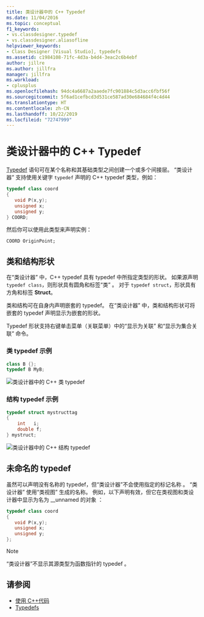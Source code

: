 ```yaml
---
title: 类设计器中的 C++ Typedef
ms.date: 11/04/2016
ms.topic: conceptual
f1_keywords:
- vs.classdesigner.typedef
- vs.classdesigner.aliasofline
helpviewer_keywords:
- Class Designer [Visual Studio], typedefs
ms.assetid: c1984108-71fc-4d3a-b4d4-3eac2c6b4ebf
author: jillre
ms.author: jillfra
manager: jillfra
ms.workload:
- cplusplus
ms.openlocfilehash: 94dc4a6687a2aaede7fc901884c5d3acc6fbf56f
ms.sourcegitcommit: 5f6ad1cefbcd3d531ce587ad30e684684f4c4d44
ms.translationtype: HT
ms.contentlocale: zh-CN
ms.lasthandoff: 10/22/2019
ms.locfileid: "72747999"
---
```

# <a name="c-typedefs-in-class-designer"></a>类设计器中的 C++ Typedef

[Typedef](/cpp/cpp/aliases-and-typedefs-cpp#typedefs) 语句可在某个名称和其基础类型之间创建一个或多个间接层。 “类设计器”  支持使用关键字 `typedef` 声明的 C++ typedef 类型，例如：

```cpp
typedef class coord
{
   void P(x,y);
   unsigned x;
   unsigned y;
} COORD;
```

然后你可以使用此类型来声明实例：

`COORD OriginPoint;`

## <a name="class-and-struct-shapes"></a>类和结构形状

在“类设计器”  中，C++ typedef 具有 typedef 中所指定类型的形状。 如果源声明 `typedef class`，则形状具有圆角和标签“类”  。 对于 `typedef struct`，形状具有方角和标签 **Struct**。

类和结构可在自身内声明嵌套的 typedef。 在“类设计器”  中，类和结构形状可将嵌套的 typedef 声明显示为嵌套的形状。

Typedef 形状支持右键单击菜单（关联菜单）中的“显示为关联”  和“显示为集合关联”  命令。

### <a name="class-typedef-example"></a>类 typedef 示例

```cpp
class B {};
typedef B MyB;
```

![类设计器中的 C++ 类 typedef](media/cpp-class-typedef.png)

### <a name="struct-typedef-example"></a>结构 typedef 示例

```cpp
typedef struct mystructtag
{
    int   i;
    double f;
} mystruct;
```

![类设计器中的 C++ 结构 typedef](media/cpp-struct-typedef.png)

## <a name="unnamed-typedefs"></a>未命名的 typedef

虽然可以声明没有名称的 typedef，但“类设计器”不会使用指定的标记名称  。 “类设计器”  使用“类视图”  生成的名称。 例如，以下声明有效，但它在类视图和类设计器中显示为名为 __unnamed 的对象    ：

```cpp
typedef class coord
{
   void P(x,y);
   unsigned x;
   unsigned y;
};
```

> [!NOTE]
> “类设计器”不显示其源类型为函数指针的 typedef  。

## <a name="see-also"></a>请参阅

- [使用 C++代码](working-with-visual-cpp-code.md)
- [Typedefs](/cpp/cpp/aliases-and-typedefs-cpp#typedefs)